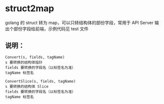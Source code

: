 # struct2map

golang 的 struct 转为 map，可以只转结构体的部份字段，常用于 API Server 输出个部份字段给前端，示例代码见 test 文件

## 说明：

```
Convert(s, fields, tagName)
s 要转换的结构体指针
fields 要转换的字段名（以标签名为准）
tagName 标签名
```

```
ConvertSlice(s, fields, tagName)
s 要转换的结构体 Slice
fields 要转换的字段名（以标签名为准）
tagName 标签名
```
